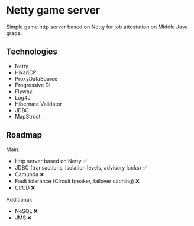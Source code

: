 # Netty game server

Simple game http server based on Netty for job attestation on Middle Java grade.

## Technologies

- Netty
- HikariCP
- ProxyDataSource
- Progressive DI
- Flyway
- Log4J
- Hibernate Validator
- JDBC
- MapStruct

## Roadmap

Main:

- Http server based on Netty ✅
- JDBC (transactions, isolation levels, advisory locks) ✅
- Camunda ❌
- Fault tolerance (Circuit breaker, failover caching) ❌
- CI/CD ❌

Additional:

- NoSQL ❌
- JMS ❌